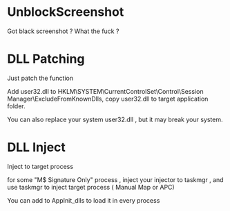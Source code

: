 # UnblockScreenshot

Got black screenshot ? What the fuck ?

# DLL Patching

Just patch the function

Add user32.dll to HKLM\SYSTEM\CurrentControlSet\Control\Session Manager\ExcludeFromKnownDlls, copy user32.dll to target application folder.

You can also replace your system user32.dll , but it may break your system.

# DLL Inject

Inject to target process

for some "M$ Signature Only" process , inject your injector to taskmgr , and use taskmgr to inject target process ( Manual Map or APC)

You can add to AppInit_dlls to load it in every process
